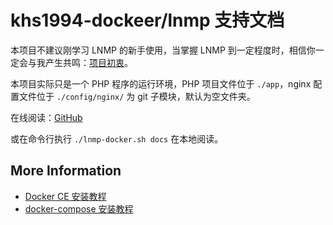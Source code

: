 # khs1994-dockeer/lnmp 支持文档

本项目不建议刚学习 LNMP 的新手使用，当掌握 LNMP 到一定程度时，相信你一定会与我产生共鸣：[项目初衷](why.md)。

本项目实际只是一个 PHP 程序的运行环境，PHP 项目文件位于 `./app`，nginx 配置文件位于 `./config/nginx/` 为 git 子模块，默认为空文件夹。

在线阅读：[GitHub](SUMMARY.md)

或在命令行执行 `./lnmp-docker.sh docs` 在本地阅读。

## More Information

* [Docker CE 安装教程](https://www.khs1994.com/docker/README.html)
* [docker-compose 安装教程](https://www.khs1994.com/docker/compose.html)
